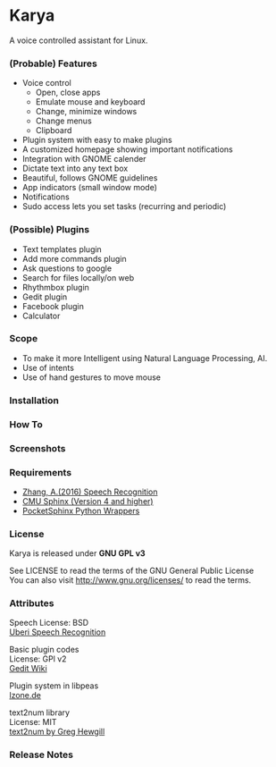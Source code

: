 # Karya
A voice controlled assistant for Linux.

### (Probable) Features
* Voice control
  * Open, close apps
  * Emulate mouse and keyboard  
  * Change, minimize windows
  * Change menus
  * Clipboard
* Plugin system with easy to make plugins
* A customized homepage showing important notifications
* Integration with GNOME calender
* Dictate text into any text box
* Beautiful, follows GNOME guidelines
* App indicators (small window mode)
* Notifications
* Sudo access lets you set tasks (recurring and periodic)

### (Possible) Plugins
* Text templates plugin
* Add more commands plugin
* Ask questions to google
* Search for files locally/on web
* Rhythmbox plugin
* Gedit plugin
* Facebook plugin
* Calculator

### Scope
* To make it more Intelligent using Natural Language Processing, AI.
* Use of intents
* Use of hand gestures to move mouse

### Installation

### How To

### Screenshots

### Requirements
* [Zhang, A.(2016) Speech Recognition](https://github.com/Uberi/speech_recognition)
* [CMU Sphinx (Version 4 and higher)](http://cmusphinx.sourceforge.net/)
* [PocketSphinx Python Wrappers](https://github.com/cmusphinx/pocketsphinx)

### License
Karya is released under **GNU GPL v3**

See LICENSE to read the terms of the GNU General Public License  
You can also visit <http://www.gnu.org/licenses/> to read the terms.

### Attributes
Speech
License: BSD  
[Uberi Speech Recognition](https://github.com/Uberi/speech_recognition/tree/master/examples)

Basic plugin codes  
License: GPl v2  
[Gedit Wiki](https://wiki.gnome.org/Apps/Gedit/PythonPluginHowTo)

Plugin system in libpeas  
[lzone.de](http://lzone.de/How+to+write+GObject+Introspection+based+Plugins)

text2num library  
License: MIT  
[text2num by Greg Hewgill](https://github.com/ghewgill/text2num)

### Release Notes

